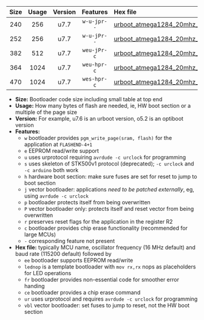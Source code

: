 |Size|Usage|Version|Features|Hex file|
|:-:|:-:|:-:|:-:|:--|
|240|256|u7.7|`w-u-jpr--`|[urboot_atmega1284_20mhz_500000bps_lednop_ur_vbl.hex](https://raw.githubusercontent.com/stefanrueger/urboot.hex/main/mcus/atmega1284/fcpu_20mhz/500000_bps/urboot_atmega1284_20mhz_500000bps_lednop_ur_vbl.hex)|
|252|256|u7.7|`w-u-jPr--`|[urboot_atmega1284_20mhz_500000bps_ur_vbl.hex](https://raw.githubusercontent.com/stefanrueger/urboot.hex/main/mcus/atmega1284/fcpu_20mhz/500000_bps/urboot_atmega1284_20mhz_500000bps_ur_vbl.hex)|
|382|512|u7.7|`weu-jPr-c`|[urboot_atmega1284_20mhz_500000bps_ee_lednop_fr_ce_ur_vbl.hex](https://raw.githubusercontent.com/stefanrueger/urboot.hex/main/mcus/atmega1284/fcpu_20mhz/500000_bps/urboot_atmega1284_20mhz_500000bps_ee_lednop_fr_ce_ur_vbl.hex)|
|364|1024|u7.7|`weu-hpr-c`|[urboot_atmega1284_20mhz_500000bps_ee_lednop_fr_ce_ur.hex](https://raw.githubusercontent.com/stefanrueger/urboot.hex/main/mcus/atmega1284/fcpu_20mhz/500000_bps/urboot_atmega1284_20mhz_500000bps_ee_lednop_fr_ce_ur.hex)|
|470|1024|u7.7|`wes-hpr-c`|[urboot_atmega1284_20mhz_500000bps_ee_lednop_fr_ce.hex](https://raw.githubusercontent.com/stefanrueger/urboot.hex/main/mcus/atmega1284/fcpu_20mhz/500000_bps/urboot_atmega1284_20mhz_500000bps_ee_lednop_fr_ce.hex)|

- **Size:** Bootloader code size including small table at top end
- **Usage:** How many bytes of flash are needed, ie, HW boot section or a multiple of the page size
- **Version:** For example, u7.6 is an urboot version, o5.2 is an optiboot version
- **Features:**
  + `w` bootloader provides `pgm_write_page(sram, flash)` for the application at `FLASHEND-4+1`
  + `e` EEPROM read/write support
  + `u` uses urprotocol requiring `avrdude -c urclock` for programming
  + `s` uses skeleton of STK500v1 protocol (deprecated); `-c urclock` and `-c arduino` both work
  + `h` hardware boot section: make sure fuses are set for reset to jump to boot section
  + `j` vector bootloader: applications *need to be patched externally*, eg, using `avrdude -c urclock`
  + `p` bootloader protects itself from being overwritten
  + `P` vector bootloader only: protects itself and reset vector from being overwritten
  + `r` preserves reset flags for the application in the register R2
  + `c` bootloader provides chip erase functionality (recommended for large MCUs)
  + `-` corresponding feature not present
- **Hex file:** typically MCU name, oscillator frequency (16 MHz default) and baud rate (115200 default) followed by
  + `ee` bootloader supports EEPROM read/write
  + `lednop` is a template bootloader with `mov rx,rx` nops as placeholders for LED operations
  + `fr` bootloader provides non-essential code for smoother error handing
  + `ce` bootloader provides a chip erase command
  + `ur` uses urprotocol and requires `avrdude -c urclock` for programming
  + `vbl` vector bootloader: set fuses to jump to reset, not the HW boot section
